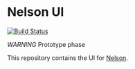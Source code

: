 # Nelson UI

[![Build Status](https://travis-ci.org/getnelson/ui.svg?branch=master)](https://travis-ci.org/getnelson/ui)

*WARNING* Prototype phase

This repository contains the UI for [Nelson](https://github.com/getnelson/nelson).
